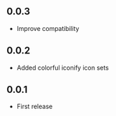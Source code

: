 ## 0.0.3

- Improve compatibility

## 0.0.2

- Added colorful iconify icon sets

## 0.0.1

- First release
